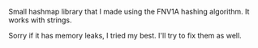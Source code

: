 Small hashmap library that I made using the FNV1A hashing algorithm. It works with strings.

Sorry if it has memory leaks, I tried my best. I'll try to fix them as well.
